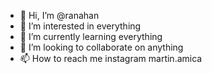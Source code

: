 - 👋 Hi, I’m @ranahan
- 👀 I’m interested in everything
- 🌱 I’m currently learning everything
- 💞️ I’m looking to collaborate on anything
- 📫 How to reach me instagram martin.amica

<!---
ranahan/ranahan is a ✨ special ✨ repository because its `README.md` (this file) appears on your GitHub profile.
You can click the Preview link to take a look at your changes.
--->
